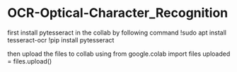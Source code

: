 # OCR-Optical-Character_Recognition
first install pytesseract in the collab by following command 
!sudo apt install tesseract-ocr
!pip install pytesseract

then upload the files to collab using 
from google.colab import files
uploaded = files.upload()
